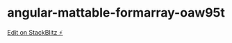 # angular-mattable-formarray-oaw95t

[Edit on StackBlitz ⚡️](https://stackblitz.com/edit/angular-mattable-formarray-oaw95t)